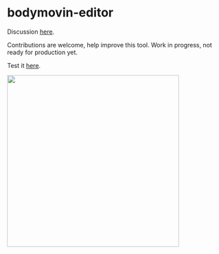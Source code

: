 # bodymovin-editor

Discussion [here](https://github.com/bodymovin/bodymovin/issues/704).

Contributions are welcome, help improve this tool. Work in progress, not ready for production yet.

Test it [here](https://editor.lottiefiles.com).

<img src="https://raw.githubusercontent.com/sonaye/bodymovin-editor/master/demo.gif" width="400">
